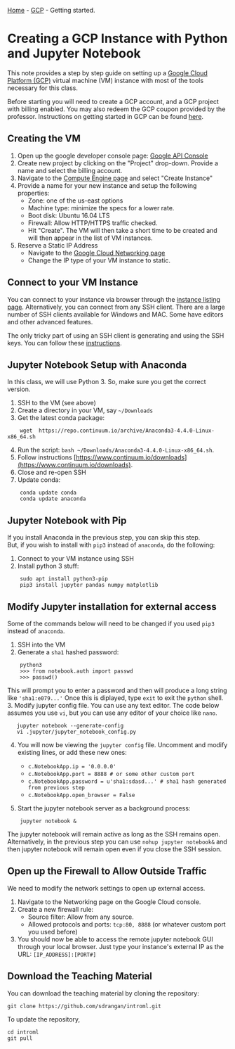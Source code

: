 [Home](../sequence.md) - [GCP](./readme.md) - Getting started.

# Creating a GCP Instance with Python and Jupyter Notebook 

This note provides a step by step guide on setting up a 
[Google Cloud Platform (GCP)](https://cloud.google.com) 
virtual machine (VM) instance with most of the 
tools necessary for this class.  

Before starting you will need to create a GCP account, and 
a GCP project with billing enabled.  You may also redeem the GCP coupon 
provided by the professor.  Instructions on getting started in GCP
can be found [here](https://cloud.google.com/getting-started/).

## Creating the VM
1.	Open up the google developer console page: [Google API Console](https://console.developers.google.com/)
2.	Create new project by clicking on the "Project" drop-down. Provide a name and select the billing account.
3.	Navigate to the [Compute Engine page](https://console.cloud.google.com/compute) and select "Create Instance"
4.	Provide a name for your new instance and setup the following properties:
    *	Zone: one of the us-east options
    *	Machine type: minimize the specs for a lower rate.
    *	Boot disk: Ubuntu 16.04 LTS
    *	Firewall: Allow HTTP/HTTPS traffic checked.
    *   Hit "Create".  The VM will then take a short time to be created and will then appear in the list of VM
        instances.
5.  Reserve a Static IP Address
    *	Navigate to the [Google Cloud Networking page](https://console.cloud.google.com/networking/addresses/list)
    *   Change the IP type of your VM instance to static.


## Connect to your VM Instance

You can connect to your instance via browser through the 
[instance listing page](https://console.cloud.google.com/compute/instances).
Alternatively, you can connect from any SSH client.  There are a large number
of SSH clients available for Windows and MAC.  Some have editors and
other advanced features.

The only tricky part of using an SSH client is generating and using the SSH keys.
You can follow these [instructions](https://cloud.google.com/compute/docs/instances/connecting-to-instance).


## Jupyter Notebook Setup with Anaconda

In this class, we will use Python 3.  So, make sure you get the correct version.

1. SSH to the VM (see above)
2. Create a directory in your VM, say `~/Downloads`
3. Get the latest conda package: 
~~~
    wget  https://repo.continuum.io/archive/Anaconda3-4.4.0-Linux-x86_64.sh
~~~    
4. Run the script:  `bash ~/Downloads/Anaconda3-4.4.0-Linux-x86_64.sh`.
5. Follow instructions [https://www.continuum.io/downloads](https://www.continuum.io/downloads).
6. Close and re-open SSH
7. Update conda:
~~~
    conda update conda
    conda update anaconda
~~~    

## Jupyter Notebook with Pip
If you install Anaconda in the previous step, you can skip this step.  
But, if you wish to install with `pip3` instead of `anaconda`, do the following:
1.  Connect to your VM instance using SSH
2.  Install python 3 stuff:
~~~
    sudo apt install python3-pip
    pip3 install jupyter pandas numpy matplotlib
~~~

## Modify Jupyter installation for external access

Some of the commands below will need to be changed if you used `pip3` instead of 
`anaconda`.
1.  SSH into the VM
2.  Generate a `sha1` hashed password:
~~~
    python3
    >>> from notebook.auth import passwd
    >>> passwd()
~~~
This will prompt you to enter a password and then will produce a long string like
`'sha1:e079...'`  Once this is diplayed, type `exit` to exit the `python` shell.
3.  Modify jupyter config file.  You can use any text editor.  The code below
assumes you use  `vi`, but you can use any editor of your choice like `nano`.
~~~
   jupyter notebook --generate-config
   vi .jupyter/jupyter_notebook_config.py
~~~
4.  You will now be viewing the `jupyter config` file.
Uncomment and modify existing lines, or add these new ones:
    * `c.NotebookApp.ip = '0.0.0.0'`
    * `c.NotebookApp.port = 8888 # or some other custom port`
    * `c.NotebookApp.password = u'sha1:sdasd...' # sha1 hash generated from previous step`
    * `c.NotebookApp.open_browser = False`
    
5. Start the jupyter notebook server as a background process:
~~~
    jupyter notebook &
~~~
The jupyter notebook will remain active as long as the SSH remains open.
Alternatively, in the previous step you can use `nohup jupyter notebook&`
and then jupyter notebook will remain open even if you close the SSH session.

## Open up the Firewall to Allow Outside Traffic
We need to modify the network settings to open up external access.

1.	Navigate to the Networking page on the Google Cloud console.
2.	Create a new firewall rule:
    * Source filter: Allow from any source.
    * Allowed protocols and ports: `tcp:80, 8888` (or whatever custom port you used before)
3.	You should now be able to access the remote jupyter notebook GUI through your local browser.
Just type your instance's external IP as the URL: `[IP_ADDRESS]:[PORT#]`

## Download the Teaching Material

You can download the teaching material by cloning the repository:
~~~
git clone https://github.com/sdrangan/introml.git
~~~

To update the repository,
~~~
cd introml
git pull
~~~
